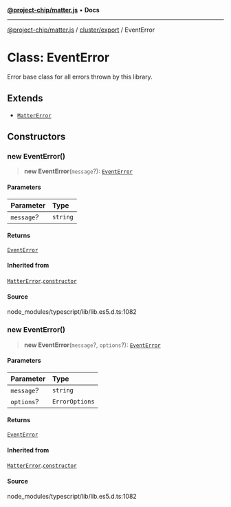 [**@project-chip/matter.js**](../../../README.md) • **Docs**

***

[@project-chip/matter.js](../../../modules.md) / [cluster/export](../README.md) / EventError

# Class: EventError

Error base class for all errors thrown by this library.

## Extends

- [`MatterError`](../../../common/export/classes/MatterError.md)

## Constructors

### new EventError()

> **new EventError**(`message`?): [`EventError`](EventError.md)

#### Parameters

| Parameter | Type |
| :------ | :------ |
| `message`? | `string` |

#### Returns

[`EventError`](EventError.md)

#### Inherited from

[`MatterError`](../../../common/export/classes/MatterError.md).[`constructor`](../../../common/export/classes/MatterError.md#constructors)

#### Source

node\_modules/typescript/lib/lib.es5.d.ts:1082

### new EventError()

> **new EventError**(`message`?, `options`?): [`EventError`](EventError.md)

#### Parameters

| Parameter | Type |
| :------ | :------ |
| `message`? | `string` |
| `options`? | `ErrorOptions` |

#### Returns

[`EventError`](EventError.md)

#### Inherited from

[`MatterError`](../../../common/export/classes/MatterError.md).[`constructor`](../../../common/export/classes/MatterError.md#constructors)

#### Source

node\_modules/typescript/lib/lib.es5.d.ts:1082
